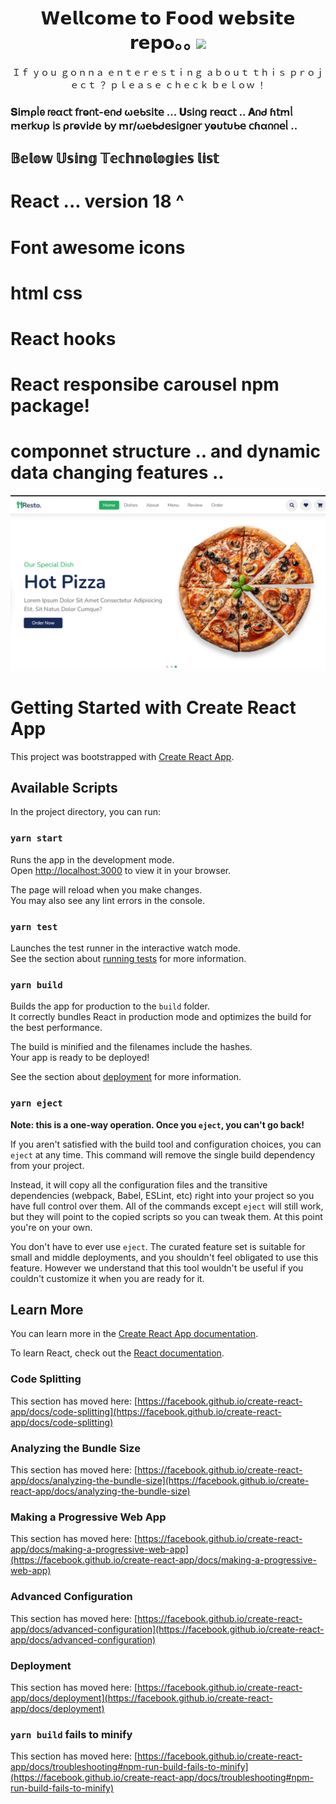 <div align="center" border="1px solid white">
  <h1>𝗪𝗲𝗹𝗹𝗰𝗼𝗺𝗲 𝘁𝗼 𝗙𝗼𝗼𝗱 𝘄𝗲𝗯𝘀𝗶𝘁𝗲 𝗿𝗲𝗽𝗼｡｡ <img src="https://cdn-icons-png.flaticon.com/128/737/737967.png" width="52" /></h1>
  <span>Ｉｆ ｙｏｕ ｇｏｎｎａ ｅｎｔｅｒｅｓｔｉｎｇ ａｂｏｕｔ ｔｈｉｓ ｐｒｏｊｅｃｔ ？ ｐｌｅａｓｅ ｃｈｅｃｋ ｂｅｌｏｗ ！</span>
</div>
<div>
    <h3 align="left">𝐒𝗂ꭑρᥣ𝖾 𝗋𝖾α𝖼𝗍 𝖿𝗋ⱺ𐓣𝗍-𝖾𐓣ᑯ ω𝖾ᑲ𝗌𝗂𝗍𝖾 ... 𝐔𝗌𝗂𐓣𝗀 𝗋𝖾α𝖼𝗍 .. 𝐀𐓣ᑯ ɦ𝗍ꭑᥣ ꭑ𝖾𝗋𝗄υρ 𝗂𝗌 ρ𝗋ⱺ𝗏𝗂ᑯ𝖾 ᑲ𝗒 ꭑ𝗋/ω𝖾ᑲᑯ𝖾𝗌𝗂𝗀𐓣𝖾𝗋 𝗒ⱺυ𝗍υᑲ𝖾 𝖼ɦα𐓣𐓣𝖾ᥣ .. </h3>
      <h2>𝔹𝕖𝕝𝕠𝕨 𝕌𝕤𝕚𝕟𝕘 𝕋𝕖𝕔𝕙𝕟𝕠𝕝𝕠𝕘𝕚𝕖𝕤 𝕝𝕚𝕤𝕥  </h2>
  <h1>React ... version 18 ^  </h1>
  <h1>Font awesome icons </h1>
  <h1>html css </h1>
  <h1>React hooks </h1>
  <h1>React responsibe carousel npm package!</h1>
  <h1>componnet structure .. and dynamic data changing features ..  </h1>
  </div>
  <div  align="center">
  <img src="https://raw.githubusercontent.com/raihan-jishan/food-website/main/public/Screenshot%20(186).png" width="550" borderRadius="2rem"/>
  </div>

# Getting Started with Create React App

This project was bootstrapped with [Create React App](https://github.com/facebook/create-react-app).

## Available Scripts

In the project directory, you can run:

### `yarn start`

Runs the app in the development mode.\
Open [http://localhost:3000](http://localhost:3000) to view it in your browser.

The page will reload when you make changes.\
You may also see any lint errors in the console.

### `yarn test`

Launches the test runner in the interactive watch mode.\
See the section about [running tests](https://facebook.github.io/create-react-app/docs/running-tests) for more information.

### `yarn build`

Builds the app for production to the `build` folder.\
It correctly bundles React in production mode and optimizes the build for the best performance.

The build is minified and the filenames include the hashes.\
Your app is ready to be deployed!

See the section about [deployment](https://facebook.github.io/create-react-app/docs/deployment) for more information.

### `yarn eject`

**Note: this is a one-way operation. Once you `eject`, you can't go back!**

If you aren't satisfied with the build tool and configuration choices, you can `eject` at any time. This command will remove the single build dependency from your project.

Instead, it will copy all the configuration files and the transitive dependencies (webpack, Babel, ESLint, etc) right into your project so you have full control over them. All of the commands except `eject` will still work, but they will point to the copied scripts so you can tweak them. At this point you're on your own.

You don't have to ever use `eject`. The curated feature set is suitable for small and middle deployments, and you shouldn't feel obligated to use this feature. However we understand that this tool wouldn't be useful if you couldn't customize it when you are ready for it.

## Learn More

You can learn more in the [Create React App documentation](https://facebook.github.io/create-react-app/docs/getting-started).

To learn React, check out the [React documentation](https://reactjs.org/).

### Code Splitting

This section has moved here: [https://facebook.github.io/create-react-app/docs/code-splitting](https://facebook.github.io/create-react-app/docs/code-splitting)

### Analyzing the Bundle Size

This section has moved here: [https://facebook.github.io/create-react-app/docs/analyzing-the-bundle-size](https://facebook.github.io/create-react-app/docs/analyzing-the-bundle-size)

### Making a Progressive Web App

This section has moved here: [https://facebook.github.io/create-react-app/docs/making-a-progressive-web-app](https://facebook.github.io/create-react-app/docs/making-a-progressive-web-app)

### Advanced Configuration

This section has moved here: [https://facebook.github.io/create-react-app/docs/advanced-configuration](https://facebook.github.io/create-react-app/docs/advanced-configuration)

### Deployment

This section has moved here: [https://facebook.github.io/create-react-app/docs/deployment](https://facebook.github.io/create-react-app/docs/deployment)

### `yarn build` fails to minify

This section has moved here: [https://facebook.github.io/create-react-app/docs/troubleshooting#npm-run-build-fails-to-minify](https://facebook.github.io/create-react-app/docs/troubleshooting#npm-run-build-fails-to-minify)
